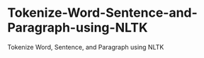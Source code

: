 # Tokenize-Word-Sentence-and-Paragraph-using-NLTK
Tokenize Word, Sentence, and Paragraph using NLTK
